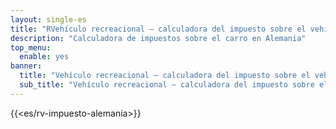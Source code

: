 ```yaml
---
layout: single-es
title: "RVehículo recreacional – calculadora del impuesto sobre el vehículo RV en Alemania"
description: "Calculadora de impuestos sobre el carro en Alemania"
top_menu:
  enable: yes
banner:
  title: "Vehículo recreacional – calculadora del impuesto sobre el vehículo RV en Alemania"
  sub_title: "Vehículo recreacional – calculadora del impuesto sobre el vehículo RV en Alemania"
---
```


{{<es/rv-impuesto-alemania>}}
